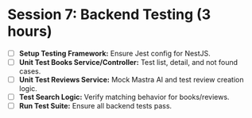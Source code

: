 # Session 7: Backend Testing (3 hours)

- [ ] **Setup Testing Framework:** Ensure Jest config for NestJS.
- [ ] **Unit Test Books Service/Controller:** Test list, detail, and not found cases.
- [ ] **Unit Test Reviews Service:** Mock Mastra AI and test review creation logic.
- [ ] **Test Search Logic:** Verify matching behavior for books/reviews.
- [ ] **Run Test Suite:** Ensure all backend tests pass.
